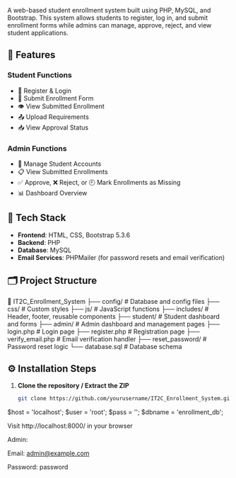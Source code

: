 A web-based student enrollment system built using PHP, MySQL, and Bootstrap. This system allows students to register, log in, and submit enrollment forms while admins can manage, approve, reject, and view student applications.

## 🚀 Features

### Student Functions
- 🔐 Register & Login
- 📄 Submit Enrollment Form
- 👁️ View Submitted Enrollment
- 📤 Upload Requirements
- 📥 View Approval Status

### Admin Functions
- 👤 Manage Student Accounts
- 📋 View Submitted Enrollments
- ✅ Approve, ❌ Reject, or 🕘 Mark Enrollments as Missing
- 📊 Dashboard Overview

## 🧱 Tech Stack
- **Frontend**: HTML, CSS, Bootstrap 5.3.6
- **Backend**: PHP
- **Database**: MySQL
- **Email Services**: PHPMailer (for password resets and email verification)

## 🗂️ Project Structure

📁 IT2C_Enrollment_System
├── config/ # Database and config files
├── css/ # Custom styles
├── js/ # JavaScript functions
├── includes/ # Header, footer, reusable components
├── student/ # Student dashboard and forms
├── admin/ # Admin dashboard and management pages
├── login.php # Login page
├── register.php # Registration page
├── verify_email.php # Email verification handler
├── reset_password/ # Password reset logic
└── database.sql # Database schema

## ⚙️ Installation Steps

1. **Clone the repository / Extract the ZIP**
   ```bash
   git clone https://github.com/yourusername/IT2C_Enrollment_System.git

$host = 'localhost';
$user = 'root';
$pass = '';
$dbname = 'enrollment_db';

Visit http://localhost:8000/ in your browser

Admin:

Email: admin@example.com

Password: password